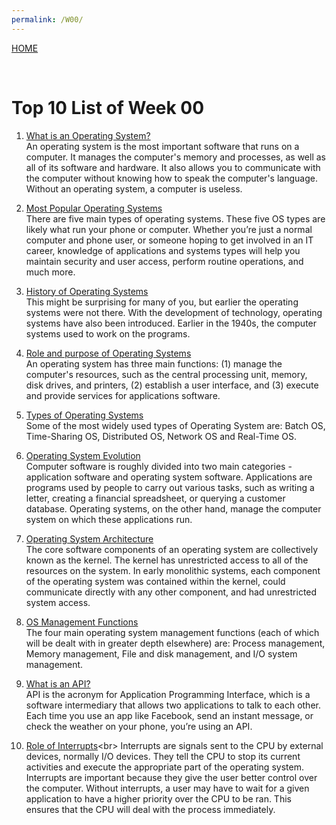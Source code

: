 ```yaml
---
permalink: /W00/
---
```

[HOME](../)

<br>

# Top 10 List of Week 00

1. [What is an Operating System?](https://edu.gcfglobal.org/en/computerbasics/understanding-operating-systems/1/)<br>
An operating system is the most important software that runs on a computer. It manages the computer's memory and processes, as well as all of its software and hardware. It also allows you to communicate with the computer without knowing how to speak the computer's language. Without an operating system, a computer is useless.<br>

2. [Most Popular Operating Systems](https://www.wgu.edu/blog/5-most-popular-operating-systems1910.html)<br>
There are five main types of operating systems. These five OS types are likely what run your phone or computer. Whether you’re just a normal computer and phone user, or someone hoping to get involved in an IT career, knowledge of applications and systems types will help you maintain security and user access, perform routine operations, and much more. <br>

3. [History of Operating Systems](https://www.sutori.com/story/the-history-of-operating-systems--751ipFKEkLteiExiGXe7XVhu)<br>
This might be surprising for many of you, but earlier the operating systems were not there. With the development of technology, operating systems have also been introduced. Earlier in the 1940s, the computer systems used to work on the programs. <br>

4. [Role and purpose of Operating Systems](https://kullabs.com/class-11/computer-science-1/operating-system-2/introduction-role-and-function-of-operating-system)<br>
An operating system has three main functions: (1) manage the computer's resources, such as the central processing unit, memory, disk drives, and printers, (2) establish a user interface, and (3) execute and provide services for applications software.<br>

5. [Types of Operating Systems](https://www.geeksforgeeks.org/types-of-operating-systems/)<br>
Some of the most widely used types of Operating System are: Batch OS, Time-Sharing OS, Distributed OS, Network OS and Real-Time OS. <br>

6. [Operating System Evolution](http://www.technologyuk.net/computing/computer-software/operating-systems/operating-system-evolution.shtml)<br>
Computer software is roughly divided into two main categories - application software and operating system software. Applications are programs used by people to carry out various tasks, such as writing a letter, creating a financial spreadsheet, or querying a customer database. Operating systems, on the other hand, manage the computer system on which these applications run. <br>

7. [Operating System Architecture](http://www.technologyuk.net/computing/computer-software/operating-systems/operating-system-architecture.shtml)<br>
The core software components of an operating system are collectively known as the kernel. The kernel has unrestricted access to all of the resources on the system. In early monolithic systems, each component of the operating system was contained within the kernel, could communicate directly with any other component, and had unrestricted system access. <br>

8. [OS Management Functions](http://www.technologyuk.net/computing/computer-software/operating-systems/os-management-functions.shtml)<br>
The four main operating system management functions (each of which will be dealt with in greater depth elsewhere) are: Process management, Memory management, File and disk management, and I/O system management. <br>

9. [What is an API?](https://www.mulesoft.com/resources/api/what-is-an-api)<br>
API is the acronym for Application Programming Interface, which is a software intermediary that allows two applications to talk to each other. Each time you use an app like Facebook, send an instant message, or check the weather on your phone, you’re using an API. <br>

10. [Role of Interrupts](http://faculty.salina.k-state.edu/tim/ossg/Introduction/OSworking.html#:~:text=Interrupts%20are%20signals%20sent%20to,part%20of%20the%20operating%20system.&text=Hardware%20Interupts%20are%20generated%20by,some%20attention%20from%20the%20OS.)<br>
Interrupts are signals sent to the CPU by external devices, normally I/O devices. They tell the CPU to stop its current activities and execute the appropriate part of the operating system. Interrupts are important because they give the user better control over the computer. Without interrupts, a user may have to wait for a given application to have a higher priority over the CPU to be ran. This ensures that the CPU will deal with the process immediately. <br>
